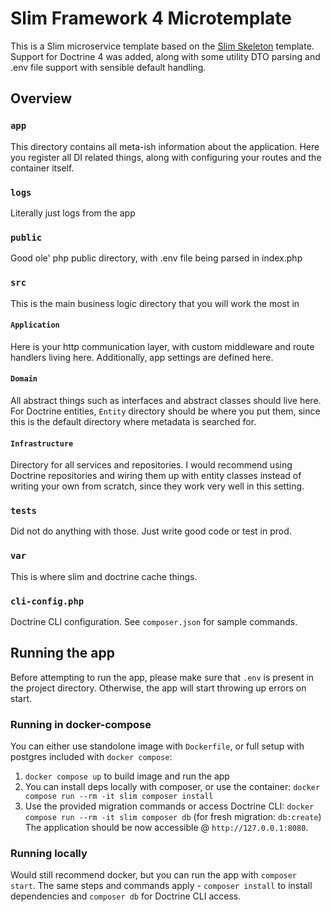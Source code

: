 # Slim Framework 4 Microtemplate

This is a Slim microservice template based on the [Slim Skeleton](https://github.com/slimphp/Slim-Skeleton) template. Support for Doctrine 4 was added, along with some utility DTO parsing and .env file support with sensible default handling.

## Overview
### `app`
This directory contains all meta-ish information about the application. Here you register all DI related things, along with configuring your routes and the container itself.

### `logs`
Literally just logs from the app

### `public`
Good ole' php public directory, with .env file being parsed in index.php

### `src`
This is the main business logic directory that you will work the most in

#### `Application`
Here is your http communication layer, with custom middleware and route handlers living here. Additionally, app settings are defined here.

#### `Domain`
All abstract things such as interfaces and abstract classes should live here. For Doctrine entities, `Entity` directory should be where you put them, since this is the default directory where metadata is searched for.

#### `Infrastructure`
Directory for all services and repositories. I would recommend using Doctrine repositories and wiring them up with entity classes instead of writing your own from scratch, since they work very well in this setting.

### `tests`
Did not do anything with those. Just write good code or test in prod.

### `var`
This is where slim and doctrine cache things.

### `cli-config.php`
Doctrine CLI configuration. See `composer.json` for sample commands.

## Running the app
Before attempting to run the app, please make sure that `.env` is present in the project directory. Otherwise, the app will start throwing up errors on start.

### Running in docker-compose
You can either use standolone image with `Dockerfile`, or full setup with postgres included with `docker compose`:
1. `docker compose up` to build image and run the app
2. You can install deps locally with composer, or use the container: `docker compose run --rm -it slim composer install`
3. Use the provided migration commands or access Doctrine CLI: `docker compose run --rm -it slim composer db` (for fresh migration: `db:create`)
The application should be now accessible @ `http://127.0.0.1:8080`.

### Running locally
Would still recommend docker, but you can run the app with `composer start`. The same steps and commands apply - `composer install` to install dependencies and `composer db` for Doctrine CLI access.

